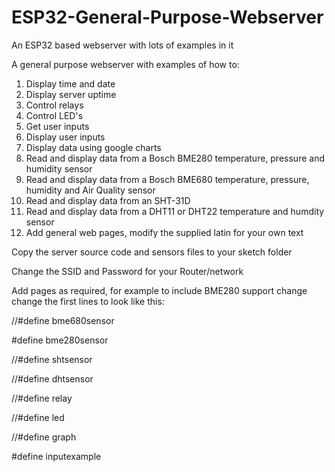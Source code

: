 # ESP32-General-Purpose-Webserver
An ESP32 based webserver with lots of examples in it

A general purpose webserver with examples of how to:

1. Display time and date
2. Display server uptime
3. Control relays
4. Control LED's
5. Get user inputs
6. Display user inputs
7. Display data using google charts
8. Read and display data from a Bosch BME280 temperature, pressure and humidity sensor
9. Read and display data from a Bosch BME680 temperature, pressure, humidity and Air Quality sensor
10. Read and display data from an SHT-31D
11. Read and display data from a DHT11 or DHT22 temperature and humdity sensor
12. Add general web pages, modify the supplied latin for your own text

Copy the server source code and sensors files to your sketch folder

Change the SSID and Password for your Router/network

Add pages as required, for example to include BME280 support change change the first lines to look like this:

//#define bme680sensor

#define bme280sensor

//#define shtsensor

//#define dhtsensor

//#define relay

//#define led

//#define graph

#define inputexample

 

